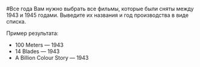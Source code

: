 #Все года
Вам нужно выбрать все фильмы, которые были сняты между 1943 и 1945 годами.
Выведите их названия и год производства в виде списка.

Пример результата:

* 100 Meters — 1943
* 14 Blades — 1943
* A Billion Colour Story — 1943

